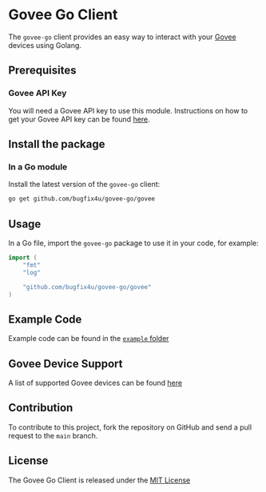 # Govee Go Client
The `govee-go` client provides an easy way to interact with your [Govee](https://us.govee.com/) devices using Golang.

## Prerequisites

### Govee API Key
You will need a Govee API key to use this module. Instructions on how to get your Govee API key can be found [here](https://developer.govee.com/reference/apply-you-govee-api-key).

## Install the package

### In a Go module

Install the latest version of the `govee-go` client:

   ```sh
   go get github.com/bugfix4u/govee-go/govee
   ```

## Usage

In a Go file, import the `govee-go` package to use it in your code, for example:

```go
import (
	"fmt"
	"log"

	"github.com/bugfix4u/govee-go/govee"
)
```

## Example Code

Example code can be found in the [`example` folder](./example/README.md)

## Govee Device Support

A list of supported Govee devices can be found [here](https://developer.govee.com/docs/support-product-model)

## Contribution

To contribute to this project, fork the repository on GitHub and send a pull request to the `main` branch.

## License

The Govee Go Client is released under the [MIT License](https://opensource.org/licenses/MIT)
